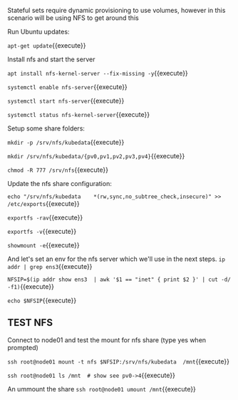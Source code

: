Stateful sets require dynamic provisioning to use volumes,  however in this scenario will be using NFS to get around this


Run Ubuntu updates:

`apt-get update`{{execute}}

Install nfs and start the server

`apt install nfs-kernel-server --fix-missing -y`{{execute}}

`systemctl enable nfs-server`{{execute}}

`systemctl start nfs-server`{{execute}}

`systemctl status nfs-kernel-server`{{execute}} 


Setup some share folders:

`mkdir -p /srv/nfs/kubedata`{{execute}}

`mkdir /srv/nfs/kubedata/{pv0,pv1,pv2,pv3,pv4}`{{execute}}

`chmod -R 777 /srv/nfs`{{execute}}

Update the nfs share configuration:

`echo "/srv/nfs/kubedata    *(rw,sync,no_subtree_check,insecure)" >> /etc/exports`{{execute}}


`exportfs -rav`{{execute}}

`exportfs -v`{{execute}}

`showmount -e`{{execute}}


And let's set an env for the nfs server which we'll use in the next steps.
`ip addr | grep ens3`{{execute}}

`NFSIP=$(ip addr show ens3  | awk '$1 == "inet" { print $2 }' | cut -d/ -f1)`{{execute}}

`echo $NFSIP`{{execute}}

## TEST NFS 
Connect to node01 and test the mount for nfs share (type yes when prompted)

`ssh root@node01 mount -t nfs $NFSIP:/srv/nfs/kubedata  /mnt`{{execute}}

`ssh root@node01 ls /mnt  # show see pv0->4`{{execute}}

An ummount the share
`ssh root@node01 umount /mnt`{{execute}}